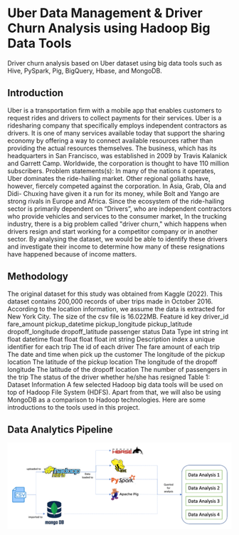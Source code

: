 # Uber Data Management & Driver Churn Analysis using Hadoop Big Data Tools
Driver churn analysis based on Uber dataset using big data tools such as Hive, PySpark, Pig, BigQuery, Hbase, and MongoDB.

## Introduction
Uber is a transportation firm with a mobile app that enables customers to request rides and drivers to collect payments for their services. Uber is a ridesharing company that specifically employs independent contractors as drivers. It is one of many services available today that support the sharing economy by offering a way to connect available resources rather than providing the actual resources themselves. The business, which has its headquarters in San Francisco, was established in 2009 by Travis Kalanick and Garrett Camp. Worldwide, the corporation is thought to have 110 million subscribers.
Problem statements(s): In many of the nations it operates, Uber dominates the ride-hailing market. Other regional goliaths have, however, fiercely competed against the corporation. In Asia, Grab, Ola and Didi- Chuxing have given it a run for its money, while Bolt and Yango are strong rivals in Europe and Africa.
Since the ecosystem of the ride-hailing sector is primarily dependent on “Drivers”, who are independent contractors who provide vehicles and services to the consumer market, In the trucking industry, there is a big problem called "driver churn," which happens when drivers resign and start working for a competitor company or in another sector. By analysing the dataset, we would be able to identify these drivers and investigate their income to determine how many of these resignations have happened because of income matters.

## Methodology
The original dataset for this study was obtained from Kaggle (2022). This dataset contains 200,000 records of uber trips made in October 2016. According to the location information, we assume the data is extracted for New York City. The size of the csv file is 16.022MB.
Feature
id
key
driver_id fare_amount pickup_datetime pickup_longitude pickup_latitude dropoff_longitude dropoff_latitude passenger
status
Data Type
int string int
float datetime float float float float
int string
Description
index
a unique identifier for each trip
The id of each driver
The fare amount of each trip
The date and time when pick up the customer
The longitude of the pickup location
The latitude of the pickup location
The longitude of the dropoff longitude
The latitude of the dropoff location
The number of passengers in the trip
The status of the driver whether he/she has resigned
Table 1: Dataset Information
A few selected Hadoop big data tools will be used on top of Hadoop File System (HDFS). Apart from that, we will also be using MongoDB as a comparison to Hadoop technologies. Here are some introductions to the tools used in this project.

## Data Analytics Pipeline

![alt text](https://github.com/Hosseinglm/Uber_driver_churn_analysis_BigData/blob/main/Pipeline.png)
